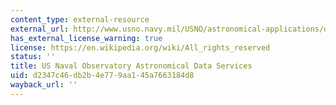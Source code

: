 ```yaml
---
content_type: external-resource
external_url: http://www.usno.navy.mil/USNO/astronomical-applications/data-services
has_external_license_warning: true
license: https://en.wikipedia.org/wiki/All_rights_reserved
status: ''
title: US Naval Observatory Astronomical Data Services
uid: d2347c46-db2b-4e77-9aa1-45a7663184d8
wayback_url: ''
---
```


